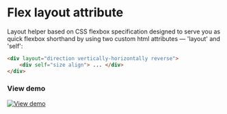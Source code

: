 # Flex layout attribute

Layout helper based on CSS flexbox specification designed to serve you as quick flexbox shorthand by using two custom html attributes — 'layout' and 'self':

``` html
<div layout="direction vertically-horizontally reverse">
    <div self="size align"> ... </div>
</div>
```

### View demo

[![View demo](http://progressivered.com/assets/img/fla.jpg)](http://progressivered.com/fla/)
